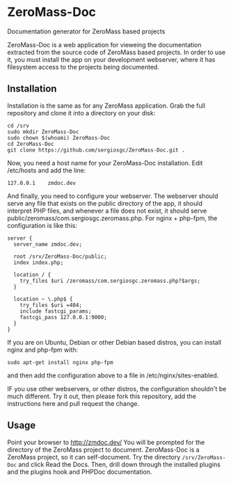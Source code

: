 ZeroMass-Doc
============

Documentation generator for ZeroMass based projects

ZeroMass-Doc is a web application for vieweing the documentation extracted from the source code of ZeroMass based projects. In order to use it, you must install the app on your development webserver, where it has filesystem access to the projects being documented.

Installation
------------

Installation is the same as for any ZeroMass application. Grab the full repository and clone it into a directory on your disk:

    cd /srv
    sudo mkdir ZeroMass-Doc
    sudo chown $(whoami) ZeroMass-Doc
    cd ZeroMass-Doc
    git clone https://github.com/sergiosgc/ZeroMass-Doc.git .

Now, you need a host name for your ZeroMass-Doc installation. Edit /etc/hosts and add the line:

    127.0.0.1    zmdoc.dev

And finally, you need to configure your webserver. The webserver should serve any file that exists on the public directory of the app, it should interpret PHP files, and whenever a file does not exist, it should serve public/zeromass/com.sergiosgc.zeromass.php. For nginx + php-fpm, the configuration is like this:

    server {
      server_name zmdoc.dev;
     
      root /srv/ZeroMass-Doc/public;
      index index.php;
     
      location / {
        try_files $uri /zeromass/com.sergiosgc.zeromass.php?$args;
      }
     
      location ~ \.php$ {
        try_files $uri =404;
        include fastcgi_params;
        fastcgi_pass 127.0.0.1:9000;
      }
    }

If you are on Ubuntu, Debian or other Debian based distros, you can install nginx and php-fpm with:

    sudo apt-get install nginx php-fpm

and then add the configuration above to a file in /etc/nginx/sites-enabled.

IF you use other webservers, or other distros, the configuration shouldn't be much different. Try it out, then please fork this repository, add the instructions here and pull request the change. 

Usage
-----

Point your browser to http://zmdoc.dev/ You will be prompted for the directory of the ZeroMass project to document. ZeroMass-Doc is a ZeroMass project, so it can self-document. Try the directory `/srv/ZeroMass-Doc` and click Read the Docs. Then, drill down through the installed plugins and the plugins hook and PHPDoc documentation. 
